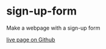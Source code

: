 # sign-up-form
Make a webpage with a sign-up form

[live page on Github](https://jsmusa.github.io/sign-up-form/)


